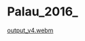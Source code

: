 # Palau_2016_

    
[output_v4.webm](https://github.com/vara-95/Palau_2016_/assets/61605177/e00b50ad-399a-497d-8bcf-022a6d57ca2c)

